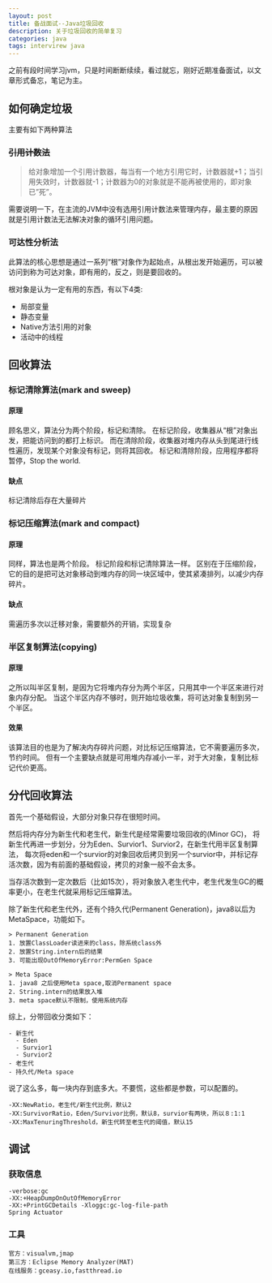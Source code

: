 ```yaml
---
layout: post
title: 备战面试--Java垃圾回收
description: 关于垃圾回收的简单复习
categories: java
tags: intervirew java
---
```


之前有段时间学习jvm，只是时间断断续续，看过就忘，刚好近期准备面试，以文章形式备忘，笔记为主。

## 如何确定垃圾

主要有如下两种算法

### ~~引用计数法~~

> 给对象增加一个引用计数器，每当有一个地方引用它时，计数器就+1；当引用失效时，计数器就-1；计数器为0的对象就是不能再被使用的，即对象已”死”。

需要说明一下，在主流的JVM中没有选用引用计数法来管理内存，最主要的原因就是引用计数法无法解决对象的循环引用问题。

### 可达性分析法

此算法的核心思想是通过一系列“根”对象作为起始点，从根出发开始遍历，可以被访问到称为可达对象，即有用的，反之，则是要回收的。

根对象是认为一定有用的东西，有以下4类:
- 局部变量
- 静态变量
- Native方法引用的对象
- 活动中的线程

## 回收算法

### 标记清除算法(mark and sweep)

#### 原理

顾名思义，算法分为两个阶段，标记和清除。
在标记阶段，收集器从“根”对象出发，把能访问到的都打上标识。
而在清除阶段，收集器对堆内存从头到尾进行线性遍历，发现某个对象没有标记，则将其回收。
标记和清除阶段，应用程序都将暂停，Stop the world.

#### 缺点

标记清除后存在大量碎片

### 标记压缩算法(mark and compact)

#### 原理

同样，算法也是两个阶段。
标记阶段和标记清除算法一样。
区别在于压缩阶段，它的目的是把可达对象移动到堆内存的同一块区域中，使其紧凑排列，以减少内存碎片。

#### 缺点

需遍历多次以迁移对象，需要额外的开销，实现复杂

### 半区复制算法(copying)

#### 原理

之所以叫半区复制，是因为它将堆内存分为两个半区，只用其中一个半区来进行对象内存分配。
当这个半区内存不够时，则开始垃圾收集，将可达对象复制到另一个半区。

#### 效果

该算法目的也是为了解决内存碎片问题，对比标记压缩算法，它不需要遍历多次，节约时间。
但有一个主要缺点就是可用堆内存减小一半，对于大对象，复制比标记代价更高。

## 分代回收算法

首先一个基础假设，大部分对象只存在很短时间。

然后将内存分为新生代和老生代，新生代是经常需要垃圾回收的(Minor GC)，
将新生代再进一步划分，分为Eden、Survior1、Survior2，在新生代用半区复制算法，
每次将eden和一个survior的对象回收后拷贝到另一个survior中，并标记存活次数，因为有前面的基础假设，拷贝的对象一般不会太多。

当存活次数到一定次数后（比如15次），将对象放入老生代中，老生代发生GC的概率更小，在老生代就采用标记压缩算法。

除了新生代和老生代外，还有个持久代(Permanent Generation)，java8以后为MetaSpace，功能如下。
```
> Permanent Generation
1. 放置ClassLoader读进来的class，除系统class外
2. 放置String.intern后的结果
3. 可能出现OutOfMemoryError:PermGen Space

> Meta Space
1. java8 之后使用Meta space,取消Permanent space
2. String.intern的结果放入堆
3. meta space默认不限制，使用系统内存
```
综上，分带回收分类如下：

```
- 新生代
  - Eden
  - Survior1
  - Survior2
- 老生代
- 持久代/Meta space
```

说了这么多，每一块内存到底多大。不要慌，这些都是参数，可以配置的。

```
-XX:NewRatio，老生代/新生代比例，默认2
-XX:SurvivorRatio，Eden/Survivor比例，默认8，survior有两块，所以８:1:1
-XX:MaxTenuringThreshold，新生代转至老生代的阈值，默认15
```

## 调试

### 获取信息
```
-verbose:gc
-XX:+HeapDumpOnOutOfMemoryError
-XX:+PrintGCDetails -Xloggc:gc-log-file-path
Spring Actuator
```

### 工具
```
官方：visualvm,jmap
第三方：Eclipse Memory Analyzer(MAT)
在线服务：gceasy.io,fastthread.io
```